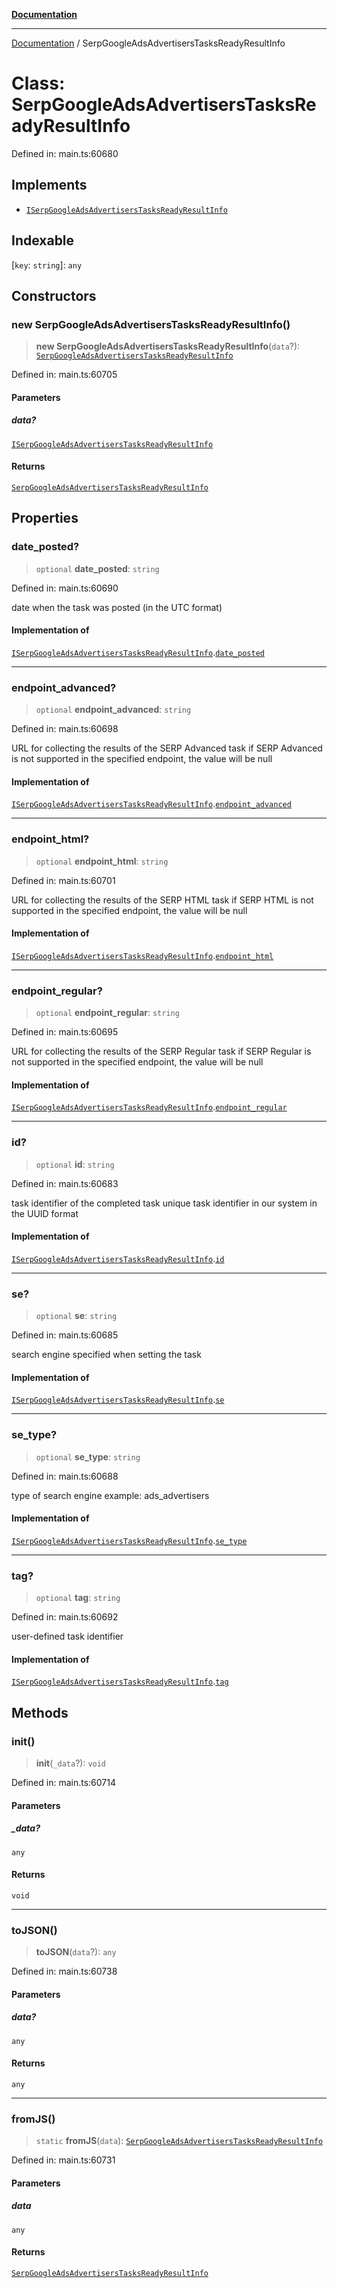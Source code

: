 [**Documentation**](../README.md)

***

[Documentation](../README.md) / SerpGoogleAdsAdvertisersTasksReadyResultInfo

# Class: SerpGoogleAdsAdvertisersTasksReadyResultInfo

Defined in: main.ts:60680

## Implements

- [`ISerpGoogleAdsAdvertisersTasksReadyResultInfo`](../interfaces/ISerpGoogleAdsAdvertisersTasksReadyResultInfo.md)

## Indexable

\[`key`: `string`\]: `any`

## Constructors

### new SerpGoogleAdsAdvertisersTasksReadyResultInfo()

> **new SerpGoogleAdsAdvertisersTasksReadyResultInfo**(`data`?): [`SerpGoogleAdsAdvertisersTasksReadyResultInfo`](SerpGoogleAdsAdvertisersTasksReadyResultInfo.md)

Defined in: main.ts:60705

#### Parameters

##### data?

[`ISerpGoogleAdsAdvertisersTasksReadyResultInfo`](../interfaces/ISerpGoogleAdsAdvertisersTasksReadyResultInfo.md)

#### Returns

[`SerpGoogleAdsAdvertisersTasksReadyResultInfo`](SerpGoogleAdsAdvertisersTasksReadyResultInfo.md)

## Properties

### date\_posted?

> `optional` **date\_posted**: `string`

Defined in: main.ts:60690

date when the task was posted (in the UTC format)

#### Implementation of

[`ISerpGoogleAdsAdvertisersTasksReadyResultInfo`](../interfaces/ISerpGoogleAdsAdvertisersTasksReadyResultInfo.md).[`date_posted`](../interfaces/ISerpGoogleAdsAdvertisersTasksReadyResultInfo.md#date_posted)

***

### endpoint\_advanced?

> `optional` **endpoint\_advanced**: `string`

Defined in: main.ts:60698

URL for collecting the results of the SERP Advanced task
if SERP Advanced is not supported in the specified endpoint, the value will be null

#### Implementation of

[`ISerpGoogleAdsAdvertisersTasksReadyResultInfo`](../interfaces/ISerpGoogleAdsAdvertisersTasksReadyResultInfo.md).[`endpoint_advanced`](../interfaces/ISerpGoogleAdsAdvertisersTasksReadyResultInfo.md#endpoint_advanced)

***

### endpoint\_html?

> `optional` **endpoint\_html**: `string`

Defined in: main.ts:60701

URL for collecting the results of the SERP HTML task
if SERP HTML is not supported in the specified endpoint, the value will be null

#### Implementation of

[`ISerpGoogleAdsAdvertisersTasksReadyResultInfo`](../interfaces/ISerpGoogleAdsAdvertisersTasksReadyResultInfo.md).[`endpoint_html`](../interfaces/ISerpGoogleAdsAdvertisersTasksReadyResultInfo.md#endpoint_html)

***

### endpoint\_regular?

> `optional` **endpoint\_regular**: `string`

Defined in: main.ts:60695

URL for collecting the results of the SERP Regular task
if SERP Regular is not supported in the specified endpoint, the value will be null

#### Implementation of

[`ISerpGoogleAdsAdvertisersTasksReadyResultInfo`](../interfaces/ISerpGoogleAdsAdvertisersTasksReadyResultInfo.md).[`endpoint_regular`](../interfaces/ISerpGoogleAdsAdvertisersTasksReadyResultInfo.md#endpoint_regular)

***

### id?

> `optional` **id**: `string`

Defined in: main.ts:60683

task identifier of the completed task
unique task identifier in our system in the UUID format

#### Implementation of

[`ISerpGoogleAdsAdvertisersTasksReadyResultInfo`](../interfaces/ISerpGoogleAdsAdvertisersTasksReadyResultInfo.md).[`id`](../interfaces/ISerpGoogleAdsAdvertisersTasksReadyResultInfo.md#id)

***

### se?

> `optional` **se**: `string`

Defined in: main.ts:60685

search engine specified when setting the task

#### Implementation of

[`ISerpGoogleAdsAdvertisersTasksReadyResultInfo`](../interfaces/ISerpGoogleAdsAdvertisersTasksReadyResultInfo.md).[`se`](../interfaces/ISerpGoogleAdsAdvertisersTasksReadyResultInfo.md#se)

***

### se\_type?

> `optional` **se\_type**: `string`

Defined in: main.ts:60688

type of search engine
example: ads_advertisers

#### Implementation of

[`ISerpGoogleAdsAdvertisersTasksReadyResultInfo`](../interfaces/ISerpGoogleAdsAdvertisersTasksReadyResultInfo.md).[`se_type`](../interfaces/ISerpGoogleAdsAdvertisersTasksReadyResultInfo.md#se_type)

***

### tag?

> `optional` **tag**: `string`

Defined in: main.ts:60692

user-defined task identifier

#### Implementation of

[`ISerpGoogleAdsAdvertisersTasksReadyResultInfo`](../interfaces/ISerpGoogleAdsAdvertisersTasksReadyResultInfo.md).[`tag`](../interfaces/ISerpGoogleAdsAdvertisersTasksReadyResultInfo.md#tag)

## Methods

### init()

> **init**(`_data`?): `void`

Defined in: main.ts:60714

#### Parameters

##### \_data?

`any`

#### Returns

`void`

***

### toJSON()

> **toJSON**(`data`?): `any`

Defined in: main.ts:60738

#### Parameters

##### data?

`any`

#### Returns

`any`

***

### fromJS()

> `static` **fromJS**(`data`): [`SerpGoogleAdsAdvertisersTasksReadyResultInfo`](SerpGoogleAdsAdvertisersTasksReadyResultInfo.md)

Defined in: main.ts:60731

#### Parameters

##### data

`any`

#### Returns

[`SerpGoogleAdsAdvertisersTasksReadyResultInfo`](SerpGoogleAdsAdvertisersTasksReadyResultInfo.md)
